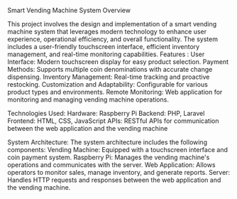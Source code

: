 Smart Vending Machine System
Overview

This project involves the design and implementation of a smart vending machine system that leverages modern technology to enhance user experience, operational efficiency, and overall functionality. The system includes a user-friendly touchscreen interface, efficient inventory management, and real-time monitoring capabilities.
Features :
    User Interface: Modern touchscreen display for easy product selection.
    Payment Methods: Supports multiple coin denominations with accurate change dispensing.
    Inventory Management: Real-time tracking and proactive restocking.
    Customization and Adaptability: Configurable for various product types and environments.
    Remote Monitoring: Web application for monitoring and managing vending machine operations.

Technologies Used:
    Hardware: Raspberry Pi
    Backend: PHP, Laravel
    Frontend: HTML, CSS, JavaScript
    APIs: RESTful APIs for communication between the web application and the vending machine

System Architecture:
    The system architecture includes the following components:
    Vending Machine: Equipped with a touchscreen interface and coin payment system.
    Raspberry Pi: Manages the vending machine's operations and communicates with the server.
    Web Application: Allows operators to monitor sales, manage inventory, and generate reports.
    Server: Handles HTTP requests and responses between the web application and the vending machine.

